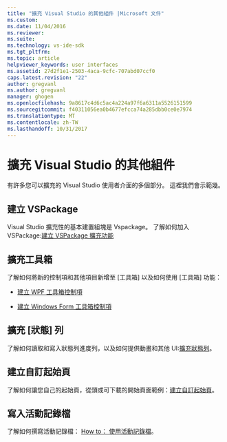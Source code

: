 ```yaml
---
title: "擴充 Visual Studio 的其他組件 |Microsoft 文件"
ms.custom: 
ms.date: 11/04/2016
ms.reviewer: 
ms.suite: 
ms.technology: vs-ide-sdk
ms.tgt_pltfrm: 
ms.topic: article
helpviewer_keywords: user interfaces
ms.assetid: 27d2f1e1-2503-4aca-9cfc-707abd07ccf0
caps.latest.revision: "22"
author: gregvanl
ms.author: gregvanl
manager: ghogen
ms.openlocfilehash: 9a8617c4d6c5ac4a224a97f6a6311a5526151599
ms.sourcegitcommit: f40311056ea0b4677efcca74a285dbb0ce0e7974
ms.translationtype: MT
ms.contentlocale: zh-TW
ms.lasthandoff: 10/31/2017
---
```

# <a name="extending-other-parts-of-visual-studio"></a>擴充 Visual Studio 的其他組件
有許多您可以擴充的 Visual Studio 使用者介面的多個部分。 這裡我們會示範幾。  
  
## <a name="creating-a-vspackage"></a>建立 VSPackage  
 Visual Studio 擴充性的基本建置組塊是 Vspackage。  了解如何加入 VSPackage:[建立 VSPackage 擴充功能](../extensibility/creating-an-extension-with-a-vspackage.md)  
  
## <a name="extending-the-toolbox"></a>擴充工具箱  
 了解如何將新的控制項和其他項目新增至 [工具箱] 以及如何使用 [工具箱] 功能：  
  
-   [建立 WPF 工具箱控制項](../extensibility/creating-a-wpf-toolbox-control.md)  
  
-   [建立 Windows Form 工具箱控制項](../extensibility/creating-a-windows-forms-toolbox-control.md)  
  
## <a name="extending-the-status-bar"></a>擴充 [狀態] 列  
 了解如何讀取和寫入狀態列進度列，以及如何提供動畫和其他 UI:[擴充狀態列](../extensibility/extending-the-status-bar.md)。  
  
## <a name="creating-custom-start-pages"></a>建立自訂起始頁  
 了解如何讓您自己的起始頁，從頭或可下載的開始頁面範例：[建立自訂起始頁](../extensibility/creating-a-custom-start-page.md)。  
  
## <a name="write-to-the-activity-log"></a>寫入活動記錄檔  
 了解如何撰寫活動記錄檔： [How to： 使用活動記錄檔](../extensibility/how-to-use-the-activity-log.md)。